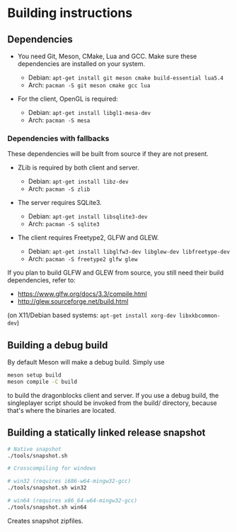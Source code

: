 # Building instructions

## Dependencies

- You need Git, Meson, CMake, Lua and GCC. Make sure these dependencies are installed on your system.
	- Debian: `apt-get install git meson cmake build-essential lua5.4`
	- Arch: `pacman -S git meson cmake gcc lua`

- For the client, OpenGL is required:
	- Debian: `apt-get install libgl1-mesa-dev`
	- Arch: `pacman -S mesa`

### Dependencies with fallbacks

These dependencies will be built from source if they are not present.

- ZLib is required by both client and server.
	- Debian: `apt-get install libz-dev`
	- Arch: `pacman -S zlib`

- The server requires SQLite3.
	- Debian: `apt-get install libsqlite3-dev`
	- Arch: `pacman -S sqlite3`

- The client requires Freetype2, GLFW and GLEW.
	- Debian: `apt-get install libglfw3-dev libglew-dev libfreetype-dev`
	- Arch: `pacman -S freetype2 glfw glew`

If you plan to build GLFW and GLEW from source, you still need their build dependencies, refer to:

- https://www.glfw.org/docs/3.3/compile.html
- http://glew.sourceforge.net/build.html

(on X11/Debian based systems: `apt-get install xorg-dev libxkbcommon-dev`)

## Building a debug build

By default Meson will make a debug build. Simply use

```bash
meson setup build
meson compile -C build
```

to build the dragonblocks client and server.
If you use a debug build, the singleplayer script should be invoked from the build/ directory, because that's where the binaries are located.

## Building a statically linked release snapshot

```bash
# Native snapshot
./tools/snapshot.sh

# Crosscompiling for windows

# win32 (requires i686-w64-mingw32-gcc)
./tools/snapshot.sh win32

# win64 (requires x86_64-w64-mingw32-gcc)
./tools/snapshot.sh win64
```

Creates snapshot zipfiles.
